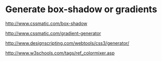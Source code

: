 Generate box-shadow or gradients
================================

http://www.cssmatic.com/box-shadow

http://www.cssmatic.com/gradient-generator

http://www.designscripting.com/webtools/css3/generator/

http://www.w3schools.com/tags/ref_colormixer.asp